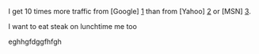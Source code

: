 I get 10 times more traffic from [Google] [1] than from
[Yahoo] [2] or [MSN] [3].

I want to eat steak on lunchtime
me too 


  [1]: http://google.com/        "Google"
  [2]: http://search.yahoo.com/  "Yahoo Search"
  [3]: http://search.msn.com/    "MSN Search"


eghhgfdggfhfgh